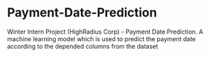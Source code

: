 # Payment-Date-Prediction
Winter Intern Project (HighRadius Corp) - Payment Date Prediction. A machine learning model which is used to predict the payment date according to the depended columns from the dataset 
